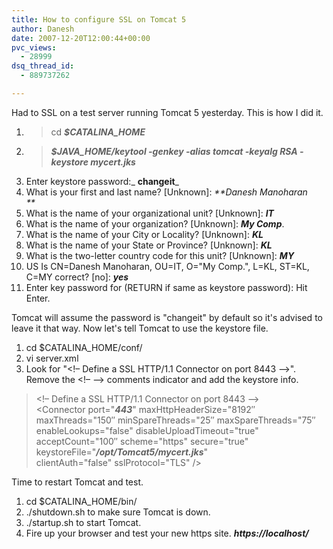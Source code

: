 ```yaml
---
title: How to configure SSL on Tomcat 5
author: Danesh
date: 2007-12-20T12:00:44+00:00
pvc_views:
  - 28999
dsq_thread_id:
  - 889737262

---
```

Had to SSL on a test server running Tomcat 5 yesterday. This is how I did it.

  1. >cd _**$CATALINA_HOME**_
  2. > _**$JAVA_HOME/keytool -genkey -alias tomcat -keyalg RSA -keystore mycert.jks**_
  3. Enter keystore password:_  **changeit**_
  4. What is your first and last name? [Unknown]: _**Danesh Manoharan  
**_ 
  5. What is the name of your organizational unit? [Unknown]: _**IT**_
  6. What is the name of your organization? [Unknown]: _**My Comp**_.
  7. What is the name of your City or Locality? [Unknown]: _**KL**_
  8. What is the name of your State or Province? [Unknown]: _**KL**_
  9. What is the two-letter country code for this unit? [Unknown]: _**MY**_
 10. US Is CN=Danesh Manoharan, OU=IT, O="My Comp.", L=KL, ST=KL, C=MY correct? [no]: _**yes**_
 11. Enter key password for <tomcat> (RETURN if same as keystore password): Hit Enter.</tomcat>

Tomcat will assume the password is "changeit" by default so it's advised to leave it that way. Now let's tell Tomcat to use the keystore file.

  1. cd $CATALINA_HOME/conf/
  2. vi server.xml
  3. Look for "<!&#8211; Define a SSL HTTP/1.1 Connector on port 8443 &#8211;>". Remove the <!&#8211; &#8211;> comments indicator and add the keystore info.

> <!&#8211; Define a SSL HTTP/1.1 Connector on port 8443 &#8211;>  
> <Connector port="_**443**_" maxHttpHeaderSize="8192&#8243;  
> maxThreads="150&#8243; minSpareThreads="25&#8243; maxSpareThreads="75&#8243;  
> enableLookups="false" disableUploadTimeout="true"  
> acceptCount="100&#8243; scheme="https" secure="true"  
> keystoreFile="_**/opt/Tomcat5/mycert.jks**_"  
> clientAuth="false" sslProtocol="TLS" />

Time to restart Tomcat and test.

  1. cd $CATALINA_HOME/bin/
  2. ./shutdown.sh to make sure Tomcat is down.
  3. ./startup.sh to start Tomcat.
  4. Fire up your browser and test your new https site. _**https://localhost/**_
